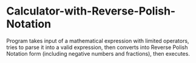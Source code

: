 # Calculator-with-Reverse-Polish-Notation
Program takes input of a mathematical expression with limited operators, tries to parse it into a valid expression, then converts into Reverse Polish Notation form (including negative numbers and fractions), then executes.
